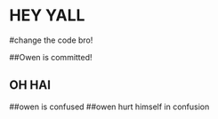# HEY YALL










#change the code bro!


##Owen is committed!

## OH HAI



























##owen is confused
##owen hurt himself in confusion